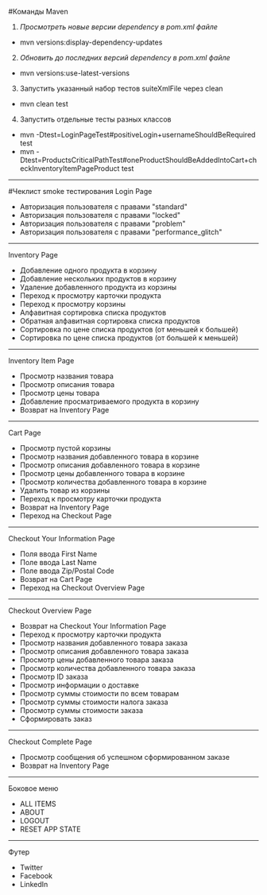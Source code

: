 #Команды Maven

1. _Просмотреть новые версии dependency в pom.xml файле_
- mvn versions:display-dependency-updates
2. _Обновить до последних версий dependency в pom.xml файле_ 
- mvn versions:use-latest-versions
3. Запустить указанный набор тестов suiteXmlFile через clean 
- mvn clean test
4. Запустить отдельные тесты разных классов
- mvn -Dtest=LoginPageTest#positiveLogin+usernameShouldBeRequired test
- mvn -Dtest=ProductsCriticalPathTest#oneProductShouldBeAddedIntoCart+checkInventoryItemPageProduct test


---
#Чеклист smoke тестирования
Login Page
- Авторизация пользователя с правами "standard"
- Авторизация пользователя с правами "locked"
- Авторизация пользователя с правами "problem"
- Авторизация пользователя с правами "performance_glitch"
---
Inventory Page
- Добавление одного продукта в корзину
- Добавление нескольких продуктов в корзину
- Удаление добавленного продукта из корзины
- Переход к просмотру карточки продукта
- Переход к просмотру корзины
- Алфавитная сортировка списка продуктов
- Обратная алфавитная сортировка списка продуктов
- Сортировка по цене списка продуктов (от меньшей к большей)
- Сортировка по цене списка продуктов (от большей к меньшей)
---
Inventory Item Page
- Просмотр названия товара 
- Просмотр описания товара
- Просмотр цены товара 
- Добавление просматриваемого продукта в корзину
- Возврат на Inventory Page
---
Cart Page
- Просмотр пустой корзины
- Просмотр названия добавленного товара в корзине
- Просмотр описания добавленного товара в корзине
- Просмотр цены добавленного товара в корзине
- Просмотр количества добавленного товара в корзине
- Удалить товар из корзины
- Переход к просмотру карточки продукта
- Возврат на Inventory Page
- Переход на Checkout Page
---
Checkout Your Information Page
- Поля ввода First Name
- Поле ввода Last Name
- Поле ввода Zip/Postal Code 
- Возврат на Cart Page
- Переход на Checkout Overview Page
---
Checkout Overview Page
- Возврат на Checkout Your Information Page
- Переход к просмотру карточки продукта
- Просмотр названия добавленного товара заказа
- Просмотр описания добавленного товара заказа 
- Просмотр цены добавленного товара заказа
- Просмотр количества добавленного товара заказа
- Просмотр ID заказа
- Просмотр информации о доставке
- Просмотр суммы стоимости по всем товарам
- Просмотр суммы стоимости налога заказа
- Просмотр суммы стоимости заказа
- Сформировать заказ
---
Checkout Complete Page
- Просмотр сообщения об успешном сформированном заказе
- Возврат на Inventory Page
---
Боковое меню
- ALL ITEMS
- ABOUT
- LOGOUT
- RESET APP STATE
---
Футер 
- Twitter
- Facebook
- LinkedIn



